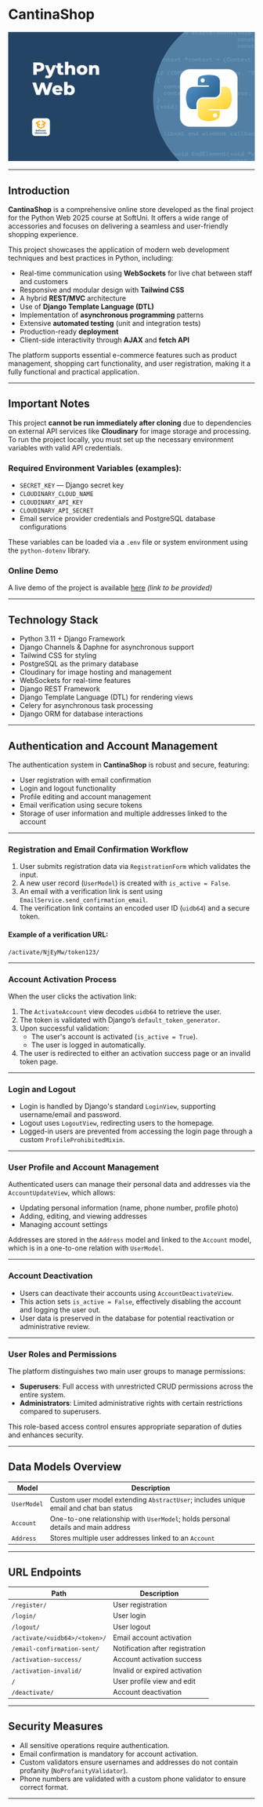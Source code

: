 
# CantinaShop

![CantinaShop Logo](screenshots/course-logo.png)

---

## Introduction

**CantinaShop** is a comprehensive online store developed as the final project for the Python Web 2025 course at SoftUni. It offers a wide range of accessories and focuses on delivering a seamless and user-friendly shopping experience.

This project showcases the application of modern web development techniques and best practices in Python, including:

- Real-time communication using **WebSockets** for live chat between staff and customers  
- Responsive and modular design with **Tailwind CSS**  
- A hybrid **REST/MVC** architecture  
- Use of **Django Template Language (DTL)**  
- Implementation of **asynchronous programming** patterns  
- Extensive **automated testing** (unit and integration tests)  
- Production-ready **deployment**  
- Client-side interactivity through **AJAX** and **fetch API**  

The platform supports essential e-commerce features such as product management, shopping cart functionality, and user registration, making it a fully functional and practical application.

---

## Important Notes

This project **cannot be run immediately after cloning** due to dependencies on external API services like **Cloudinary** for image storage and processing. To run the project locally, you must set up the necessary environment variables with valid API credentials.

### Required Environment Variables (examples):

- `SECRET_KEY` — Django secret key  
- `CLOUDINARY_CLOUD_NAME`  
- `CLOUDINARY_API_KEY`  
- `CLOUDINARY_API_SECRET`  
- Email service provider credentials and PostgreSQL database configurations  

These variables can be loaded via a `.env` file or system environment using the `python-dotenv` library.

### Online Demo

A live demo of the project is available [here](#) *(link to be provided)*

---

## Technology Stack

- Python 3.11 + Django Framework  
- Django Channels & Daphne for asynchronous support  
- Tailwind CSS for styling  
- PostgreSQL as the primary database  
- Cloudinary for image hosting and management  
- WebSockets for real-time features  
- Django REST Framework  
- Django Template Language (DTL) for rendering views  
- Celery for asynchronous task processing  
- Django ORM for database interactions  

---

## Authentication and Account Management

The authentication system in **CantinaShop** is robust and secure, featuring:

- User registration with email confirmation  
- Login and logout functionality  
- Profile editing and account management  
- Email verification using secure tokens  
- Storage of user information and multiple addresses linked to the account  

---

### Registration and Email Confirmation Workflow

1. User submits registration data via `RegistrationForm` which validates the input.  
2. A new user record (`UserModel`) is created with `is_active = False`.  
3. An email with a verification link is sent using `EmailService.send_confirmation_email`.  
4. The verification link contains an encoded user ID (`uidb64`) and a secure token.

#### Example of a verification URL:
```
/activate/NjEyMw/token123/
```

---

### Account Activation Process

When the user clicks the activation link:

1. The `ActivateAccount` view decodes `uidb64` to retrieve the user.  
2. The token is validated with Django’s `default_token_generator`.  
3. Upon successful validation:  
   - The user's account is activated (`is_active = True`).  
   - The user is logged in automatically.  
4. The user is redirected to either an activation success page or an invalid token page.  

---

### Login and Logout

- Login is handled by Django's standard `LoginView`, supporting username/email and password.  
- Logout uses `LogoutView`, redirecting users to the homepage.  
- Logged-in users are prevented from accessing the login page through a custom `ProfileProhibitedMixin`.  

---

### User Profile and Account Management

Authenticated users can manage their personal data and addresses via the `AccountUpdateView`, which allows:

- Updating personal information (name, phone number, profile photo)  
- Adding, editing, and viewing addresses  
- Managing account settings  

Addresses are stored in the `Address` model and linked to the `Account` model, which is in a one-to-one relation with `UserModel`.

---

### Account Deactivation

- Users can deactivate their accounts using `AccountDeactivateView`.  
- This action sets `is_active = False`, effectively disabling the account and logging the user out.  
- User data is preserved in the database for potential reactivation or administrative review.  

---

### User Roles and Permissions

The platform distinguishes two main user groups to manage permissions:

- **Superusers**: Full access with unrestricted CRUD permissions across the entire system.  
- **Administrators**: Limited administrative rights with certain restrictions compared to superusers.

This role-based access control ensures appropriate separation of duties and enhances security.

---

## Data Models Overview

| Model        | Description                                                  |
|--------------|--------------------------------------------------------------|
| `UserModel`  | Custom user model extending `AbstractUser`; includes unique email and chat ban status |
| `Account`    | One-to-one relationship with `UserModel`; holds personal details and main address |
| `Address`    | Stores multiple user addresses linked to an `Account`       |

---

## URL Endpoints

| Path                         | Description                     |
|------------------------------|--------------------------------|
| `/register/`                 | User registration              |
| `/login/`                   | User login                    |
| `/logout/`                  | User logout                   |
| `/activate/<uidb64>/<token>/` | Email account activation       |
| `/email-confirmation-sent/` | Notification after registration|
| `/activation-success/`      | Account activation success     |
| `/activation-invalid/`      | Invalid or expired activation  |
| `/`                         | User profile view and edit    |
| `/deactivate/`              | Account deactivation           |

---

## Security Measures

- All sensitive operations require authentication.  
- Email confirmation is mandatory for account activation.  
- Custom validators ensure usernames and addresses do not contain profanity (`NoProfanityValidator`).  
- Phone numbers are validated with a custom phone validator to ensure correct format.

---

